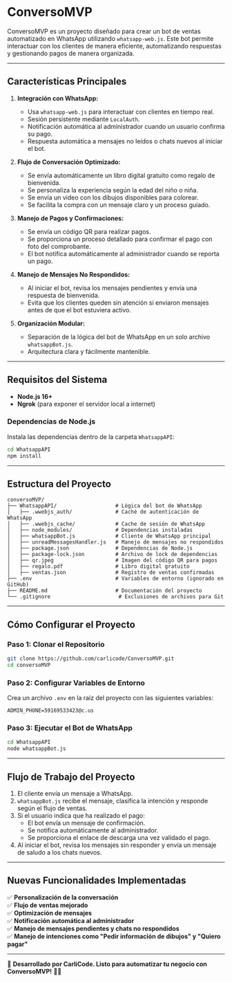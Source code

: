 # ConversoMVP

ConversoMVP es un proyecto diseñado para crear un bot de ventas automatizado en WhatsApp utilizando `whatsapp-web.js`. Este bot permite interactuar con los clientes de manera eficiente, automatizando respuestas y gestionando pagos de manera organizada.

---

## **Características Principales**

1. **Integración con WhatsApp:**
   - Usa `whatsapp-web.js` para interactuar con clientes en tiempo real.
   - Sesión persistente mediante `LocalAuth`.
   - Notificación automática al administrador cuando un usuario confirma su pago.
   - Respuesta automática a mensajes no leídos o chats nuevos al iniciar el bot.

2. **Flujo de Conversación Optimizado:**
   - Se envía automáticamente un libro digital gratuito como regalo de bienvenida.
   - Se personaliza la experiencia según la edad del niño o niña.
   - Se envía un video con los dibujos disponibles para colorear.
   - Se facilita la compra con un mensaje claro y un proceso guiado.

3. **Manejo de Pagos y Confirmaciones:**
   - Se envía un código QR para realizar pagos.
   - Se proporciona un proceso detallado para confirmar el pago con foto del comprobante.
   - El bot notifica automáticamente al administrador cuando se reporta un pago.

4. **Manejo de Mensajes No Respondidos:**
   - Al iniciar el bot, revisa los mensajes pendientes y envía una respuesta de bienvenida.
   - Evita que los clientes queden sin atención si enviaron mensajes antes de que el bot estuviera activo.

5. **Organización Modular:**
   - Separación de la lógica del bot de WhatsApp en un solo archivo `whatsappBot.js`.
   - Arquitectura clara y fácilmente mantenible.

---

## **Requisitos del Sistema**

- **Node.js 16+**
- **Ngrok** (para exponer el servidor local a internet)

### Dependencias de Node.js

Instala las dependencias dentro de la carpeta `WhatsappAPI`:

```bash
cd WhatsappAPI
npm install
```

---

## **Estructura del Proyecto**

```
conversoMVP/
├── WhatsappAPI/                   # Lógica del bot de WhatsApp
│   ├── .wwebjs_auth/              # Caché de autenticación de WhatsApp
│   ├── .wwebjs_cache/             # Cache de sesión de WhatsApp
│   ├── node_modules/              # Dependencias instaladas
│   ├── whatsappBot.js             # Cliente de WhatsApp principal
│   ├── unreadMessagesHandler.js   # Manejo de mensajes no respondidos
│   ├── package.json               # Dependencias de Node.js
│   ├── package-lock.json          # Archivo de lock de dependencias
│   ├── qr.jpeg                    # Imagen del código QR para pagos
│   ├── regalo.pdf                 # Libro digital gratuito
│   ├── ventas.json                # Registro de ventas confirmadas
├── .env                           # Variables de entorno (ignorado en GitHub)
├── README.md                      # Documentación del proyecto
└── .gitignore                      # Exclusiones de archivos para Git
```

---

## **Cómo Configurar el Proyecto**

### Paso 1: Clonar el Repositorio

```bash
git clone https://github.com/carlicode/ConversoMVP.git
cd conversoMVP
```

### Paso 2: Configurar Variables de Entorno

Crea un archivo `.env` en la raíz del proyecto con las siguientes variables:

```env
ADMIN_PHONE=59169533423@c.us
```

### Paso 3: Ejecutar el Bot de WhatsApp

```bash
cd WhatsappAPI
node whatsappBot.js
```

---

## **Flujo de Trabajo del Proyecto**

1. El cliente envía un mensaje a WhatsApp.
2. `whatsappBot.js` recibe el mensaje, clasifica la intención y responde según el flujo de ventas.
3. Si el usuario indica que ha realizado el pago:
   - El bot envía un mensaje de confirmación.
   - Se notifica automáticamente al administrador.
   - Se proporciona el enlace de descarga una vez validado el pago.
4. Al iniciar el bot, revisa los mensajes sin responder y envía un mensaje de saludo a los chats nuevos.

---

## **Nuevas Funcionalidades Implementadas**
✅ **Personalización de la conversación**  
✅ **Flujo de ventas mejorado**  
✅ **Optimización de mensajes**  
✅ **Notificación automática al administrador**  
✅ **Manejo de mensajes pendientes y chats no respondidos**  
✅ **Manejo de intenciones como "Pedir información de dibujos" y "Quiero pagar"**  

---

🚀 **Desarrollado por CarliCode. Listo para automatizar tu negocio con ConversoMVP!** 🎨✨


